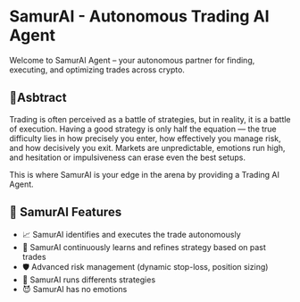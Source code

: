 # SamurAI - Autonomous Trading AI Agent
Welcome to SamurAI Agent – your autonomous partner for finding, executing, and optimizing trades across crypto.

## 📖Asbtract
Trading is often perceived as a battle of strategies, but in reality, it is a battle of execution.
Having a good strategy is only half the equation — the true difficulty lies in how precisely you enter, how effectively you manage risk, and how decisively you exit.
Markets are unpredictable, emotions run high, and hesitation or impulsiveness can erase even the best setups.

This is where SamurAI is your edge in the arena by providing a Trading AI Agent.

## 🚀 SamurAI Features
- 📈 SamurAI identifies and executes the trade autonomously
- 🧠 SamurAI continuously learns and refines strategy based on past trades
- 🛡️ Advanced risk management (dynamic stop-loss, position sizing)
- 🎯 SamurAI runs differents strategies
- 😈 SamurAI has no emotions
